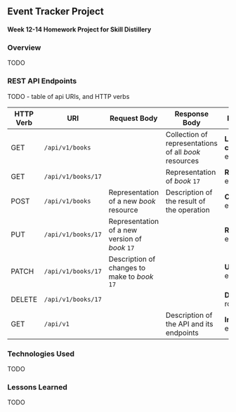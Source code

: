 ## Event Tracker Project

#### Week 12-14 Homework Project for Skill Distillery

### Overview

TODO

### REST API Endpoints

TODO - table of api URIs, and HTTP verbs

| HTTP Verb | URI                  | Request Body | Response Body | Purpose |
|-----------|----------------------|--------------|---------------|---------|
| GET       | `/api/v1/books`      |              | Collection of representations of all _book_ resources | **List** or **collection** endpoint |
| GET       | `/api/v1/books/17`   |              | Representation of _book_ `17` | **Retrieve** endpoint |
| POST      | `/api/v1/books`      | Representation of a new _book_ resource | Description of the result of the operation | **Create** endpoint |
| PUT       | `/api/v1/books/17`   | Representation of a new version of _book_ `17` | | **Replace** endpoint |
| PATCH     | `/api/v1/books/17`   | Description of changes to make to _book_ `17` | | **Update** endpoint |
| DELETE    | `/api/v1/books/17`   |              | | **Delete** route |
| GET       | `/api/v1`            |              | Description of the API and its endpoints | **Index** endpoint |

### Technologies Used

TODO

### Lessons Learned

TODO
